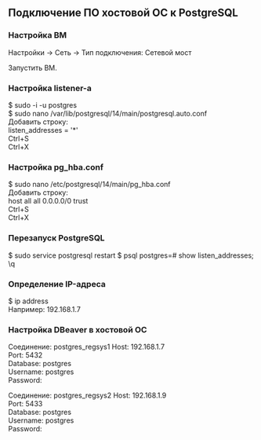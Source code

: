 ## Подключение ПО хостовой ОС к PostgreSQL ##

### Настройка ВМ ###
Настройки -> Сеть -> Тип подключения: Сетевой мост  

Запустить ВМ.  

### Настройка listener-а ###
$ sudo -i -u postgres  
$ sudo nano /var/lib/postgresql/14/main/postgresql.auto.conf   
Добавить строку:  
listen_addresses = '*'  
Ctrl+S  
Ctrl+X  

### Настройка pg_hba.conf ###
$ sudo nano /etc/postgresql/14/main/pg_hba.conf  
Добавить строку:  
host	all	all	0.0.0.0/0	trust  
Ctrl+S   
Ctrl+X  

### Перезапуск PostgreSQL ###
$ sudo service postgresql restart
$ psql
postgres=# show listen_addresses;
\q

### Определение IP-адреса ###
$ ip address  
Например: 192.168.1.7  

### Настройка DBeaver в хостовой ОС ###
Соединение: postgres_regsys1 
Host: 192.168.1.7  
Port: 5432  
Database: postgres  
Username: postgres  
Password: <password>  

Соединение: postgres_regsys2 
Host: 192.168.1.9  
Port: 5433  
Database: postgres  
Username: postgres  
Password: <password>  


 
